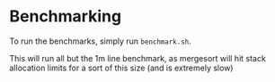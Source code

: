 # Benchmarking

To run the benchmarks, simply run `benchmark.sh`. 

This will run all but the 1m line benchmark, as mergesort will hit stack allocation limits for a sort of this size (and is extremely slow)